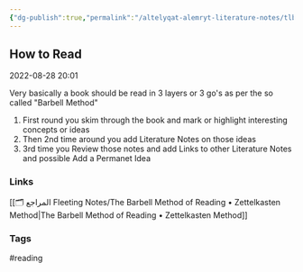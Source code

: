 ```yaml
---
{"dg-publish":true,"permalink":"/altelyqat-alemryt-literature-notes/tlb-alelm-knowledge/how-to-read/"}
---
```


## How to Read

2022-08-28 20:01

Very basically a book should be read in 3 layers or 3 go's as per the so called "Barbell Method"
1) First round you skim through the book and mark or highlight interesting concepts or ideas
2) Then 2nd time around you add Literature Notes on those ideas
3) 3rd time you Review those notes and add Links to other Literature Notes and possible Add a Permanet Idea

### Links
[[🗂️ المراجع Fleeting Notes/The Barbell Method of Reading • Zettelkasten Method\|The Barbell Method of Reading • Zettelkasten Method]]

### Tags
#reading 




